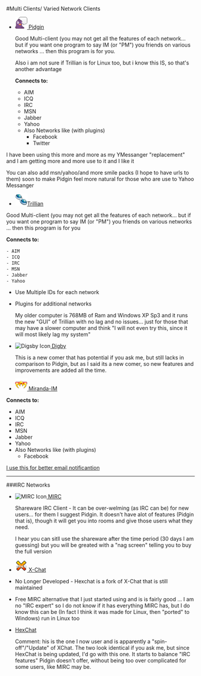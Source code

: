 #Multi Clients/ Varied Network Clients

-  <img src="/techHQ/progIcons/internet/chatIcons/854__pidgin.gif" alt="Pidgin Icon" width="32" height="32" class="iconsLeft" />[ Pidgin](http://pidgin.im/)

	Good Multi-client (you may not get all the features of each network... but if you want one program to say IM (or &quot;PM&quot;) you friends on various networks ... then this program is for you.

	Also i am not sure if Trillian is for Linux too, but i know this IS, so that's another advantage

	**Connects to:**
	- AIM
	- ICQ
	- IRC
	- MSN
	- Jabber
	- Yahoo
	- Also Networks like (with plugins)
		- Facebook
		- Twitter 

I have been using this more and more as my YMessanger &quot;replacement&quot; and I am getting more and more use to it and I like it

You can also add msn/yahoo/and more smile packs (I hope to have urls to them) soon to make Pidgin feel more natural for those who are use to Yahoo Messanger

    

- <img src="/techHQ/progIcons/internet/chatIcons/trillian.png" alt="Trillian Icon" width="32" height="32" class="iconsLeft" />[Trillian](http://www.trillian.im/) 
      

Good Multi-client (you may not get all the features of each network... but if you want one program to say IM (or &quot;PM&quot;)  you friends on various networks ... then this program is for you
		
**Connects to:**

	- AIM
	- ICQ
	- IRC
	- MSN
	- Jabber
	- Yahoo
              
- Use Multiple IDs for each network
- Plugins for additional networks

	My older computer is 768MB of Ram and Windows XP Sp3 and it runs the new &quot;GUI&quot; of Trillian with no lag and no issues... just for those that may have a slower computer and think &quot;I will not even try this, since it will most likely lag my system&quot;
  

- <img src="../../progIcons/internet/chatIcons/digsby.gif" alt="Digsby Icon" width="32" height="32" class="iconsLeft" />[ Digby](http://www.digsby.com/)
    
	This is a new comer that has potential if you ask me, but still lacks in comparison to Pidgin, but as I said its a new comer, so new features and improvements are added all the time.

  

- <img src="/techHQ/progIcons/internet/chatIcons/miranda.gif" alt="Miranda Icon"  class="icon" />[ Miranda-IM](http://www.miranda-im.org/)

	
**Connects to:**
- AIM
- ICQ
- IRC
- MSN
- Jabber
- Yahoo
- Also Networks like (with plugins)
	- Facebook

<a href="http://addons.miranda-im.org/details.php?action=viewfile&amp;id=4374" target="_blank">I use this for better email notificantion</a>

---
###IRC Networks
      
- <img src="../../progIcons/internet/chatIcons/mirc.gif" alt="MIRC Icon" width="29" height="30" class="iconsLeft" />[ MIRC](http://www.mirc.com)
   
	Shareware IRC Client - It can be over-welming (as IRC can be) for new users... for them I suggest Pidgin. It doesn't have alot of features (Pidgin that is), though it will get you into rooms and give those users what they need.

	I hear you can sitll use the shareware after the time period (30 days I am guessing) but you will be greated with a &quot;nag screen&quot; telling you to buy the full version
    
      
- <img src="/techHQ/progIcons/internet/chatIcons/xchat.gif" alt="XChat Icons" width="32" height="32" class="iconsLeft" />[ X-Chat ](http://www.xchat.org)


-	No Longer Developed - Hexchat is a fork of X-Chat that is still maintained
-
	Free MIRC alternative that I just started using and is is fairly good ... I am no &quot;IRC expert&quot; so I do not know if it has everything MIRC has, but I do know this can be (In fact I think it was made for Linux, then &quot;ported&quot; to Windows) run in Linux too
   

- [ HexChat](https://hexchat.github.io/)

	<span class="underline">Comment:</span> his is the one I now user and is apparently a &quot;spin-off&quot;/&quot;Update&quot; of XChat. The two look identical if you ask me, but since HexChat is being updated, I'd go with this one. It starts to balance &quot;IRC features&quot; Pidgin doesn't offer, without being too over complicated for some users, like MIRC may be.
     
   